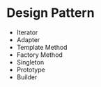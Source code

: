 # Design Pattern

- Iterator
- Adapter
- Template Method
- Factory Method
- Singleton
- Prototype
- Builder

